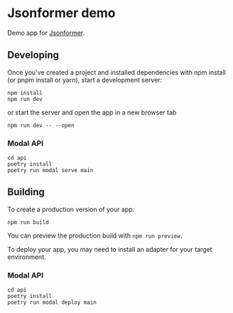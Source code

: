# Jsonformer demo

Demo app for [Jsonformer](https://github.com/1rgs/jsonformer).

## Developing

Once you've created a project and installed dependencies with npm install (or pnpm install or yarn), start a development server:

```
npm install
npm run dev
```

or start the server and open the app in a new browser tab

```
npm run dev -- --open
```

### Modal API

```
cd api
poetry install
poetry run modal serve main
```

## Building

To create a production version of your app:

```
npm run build
```

You can preview the production build with `npm run preview.`

To deploy your app, you may need to install an adapter for your target environment.

### Modal API

```
cd api
poetry install
poetry run modal deploy main
```
